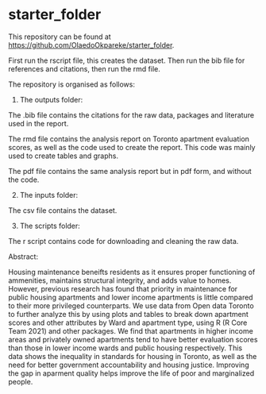 # starter_folder

This repository can be found at https://github.com/OlaedoOkpareke/starter_folder.

First run the rscript file, this creates the dataset.  Then run the bib file for references and citations, then run the rmd file.

The repository is organised as follows:

1. The outputs folder: 

The .bib file contains the citations for the raw data, packages and literature used in the report.

The rmd file contains the analysis report on Toronto apartment evaluation scores, as well as the code used to create the report. This code was mainly used to create tables and graphs.

The pdf file contains the same analysis report but in pdf form, and without the code.

2. The inputs folder:

The csv file contains the dataset. 

3. The scripts folder:

The r script contains code for downloading and cleaning the raw data.

Abstract:

Housing maintenance beneifts residents as it ensures proper functioning of ammenities, maintains structural integrity, and adds value to homes. However, previous research has found that priority in maintenance for public housing apartments and lower income apartments is little compared to their more privileged counterparts. We use data from Open data Toronto to further analyze this by using plots and tables to break down apartment scores and other attributes by Ward and apartment type, using R (R Core Team 2021) and other packages. We find that apartments in higher income areas and privately owned apartments tend to have better evaluation scores than those in lower income wards and public housing respectively. This data shows the inequality in standards for housing in Toronto, as well as the need for better government accountability and housing justice. Improving the gap in aparment quality helps improve the life of poor and marginalized people.